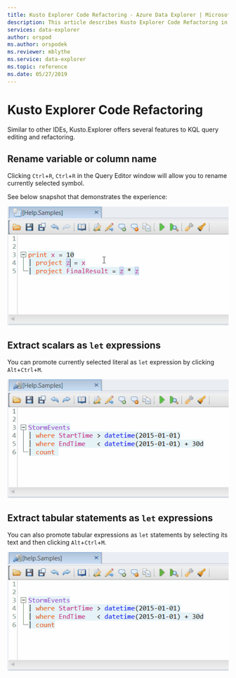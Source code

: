 ```yaml
---
title: Kusto Explorer Code Refactoring - Azure Data Explorer | Microsoft Docs
description: This article describes Kusto Explorer Code Refactoring in Azure Data Explorer.
services: data-explorer
author: orspod
ms.author: orspodek
ms.reviewer: mblythe
ms.service: data-explorer
ms.topic: reference
ms.date: 05/27/2019
---
```

# Kusto Explorer Code Refactoring

Similar to other IDEs, Kusto.Explorer offers several features to KQL query editing and refactoring.

## Rename variable or column name

Clicking `Ctrl`+`R`, `Ctrl`+`R` in the Query Editor window will allow you to rename currently selected symbol.

See below snapshot that demonstrates the experience:

![alt text](./Images/KustoTools-KustoExplorer/ke-refactor-rename.gif "refactor-rename")

## Extract scalars as `let` expressions

You can promote currently selected literal as `let` expression by clicking `Alt`+`Ctrl`+`M`. 

![alt text](./Images/KustoTools-KustoExplorer/ke-extract-as-let-literal.gif "extract-as-let-literal")

## Extract tabular statements as `let` expressions

You can also promote tabular expressions as `let` statements by selecting its text and then clicking `Alt`+`Ctrl`+`M`. 

![alt text](./Images/KustoTools-KustoExplorer/ke-extract-as-let-tabular.gif "extract-as-let-tabular")
